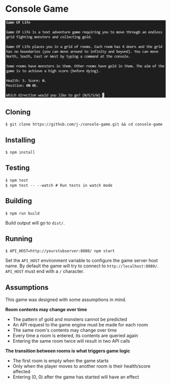 Console Game
============


![Screenshot](screenshot.png)


Cloning
-------

    $ git clone https://github.com/j-/console-game.git && cd console-game


Installing
----------

    $ npm install


Testing
-------

    $ npm test
    $ npm test -- --watch # Run tests in watch mode


Building
--------

    $ npm run build

Build output will go to `dist/`.


Running
-------

    $ API_HOST=http://yourstubserver:8080/ npm start

Set the `API_HOST` environment variable to configure the game server host name.
By default the game will try to connect to `http://localhost:8080/`. `API_HOST`
must end with a `/` character.


Assumptions
-----------

This game was designed with some assumptions in mind.

**Room contents may change over time**

* The pattern of gold and monsters cannot be predicted
* An API request to the game engine must be made for each room
* The same room's contents may change over time
* Every time a room is entered, its contents are queried again
* Entering the same room twice will result in two API calls

**The transition between rooms is what triggers game logic**

* The first room is empty when the game starts
* Only when the player moves to another room is their health/score affected
* Entering (0, 0) after the game has started will have an effect
